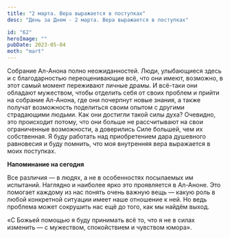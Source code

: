 ```yaml
---
title: "2 марта. Вера выражается в поступках"
desc: "День за Днем - 2 марта. Вера выражается в поступках"

id: "62"
heroImage: ""
pubDate: 2023-05-04
moth: "mart"
---
```


Собрание Ал-Анона полно неожиданностей. Люди, улыбающиеся здесь и с
благодарностью переоценивающие всё, что они имеют, возможно, в этот самый
момент переживают личные драмы. И всё-таки они обладают мужеством, чтобы
отделить себя от своих проблем и прийти на собрание Ал-Анона, где они
почерпнут новые знания, а также получат возможность поделиться своим опытом с
другими страдающими людьми. Как они достигли такой силы духа? Очевидно, это
происходит потому, что они больше не рассчитывают на свои ограниченные
возможности, а доверились Силе большей, чем их собственная. Я буду работать
над приобретением дара душевного равновесия и буду помнить, что моя внутренняя
вера выражается в моих поступках.

**Напоминание на сегодня**

Все различия — в людях, а не в особенностях посылаемых им испытаний. Наглядно
и наиболее ярко это проявляется в Ал-Аноне. Это помогает каждому из нас понять
очень важную вещь — какую роль в любой конкретной ситуации имеет наше
отношение к ней. Но ведь проблема может сокрушить нас ещё до того, как мы
найдём выход.

«С Божьей помощью я буду принимать всё то, что я не в силах изменить — с
мужеством, спокойствием и чувством юмора».
